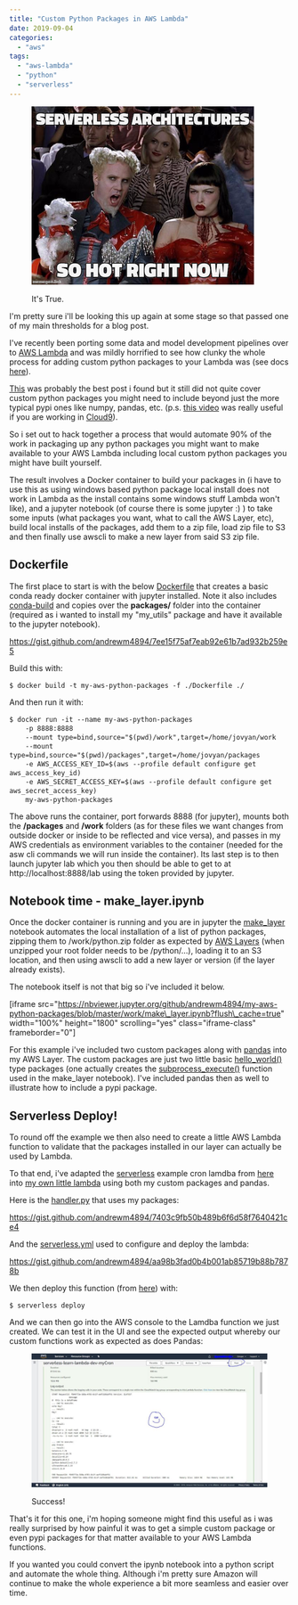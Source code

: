 ```yaml
---
title: "Custom Python Packages in AWS Lambda"
date: 2019-09-04
categories: 
  - "aws"
tags: 
  - "aws-lambda"
  - "python"
  - "serverless"
---
```


<figure>

![](images/so-hot-right-now.png)

<figcaption>

It's True.

</figcaption>

</figure>

I'm pretty sure i'll be looking this up again at some stage so that passed one of my main thresholds for a blog post.

I've recently been porting some data and model development pipelines over to [AWS Lambda](https://aws.amazon.com/lambda/) and was mildly horrified to see how clunky the whole process for adding custom python packages to your Lambda was (see docs [here](https://docs.aws.amazon.com/lambda/latest/dg/lambda-python-how-to-create-deployment-package.html)).

[This](https://serverless.com/blog/serverless-python-packaging/) was probably the best post i found but it still did not quite cover custom python packages you might need to include beyond just the more typical pypi ones like numpy, pandas, etc. (p.s. [this video](https://www.youtube.com/watch?v=S6dmyzQb6S8) was really useful if you are working in [Cloud9](https://aws.amazon.com/cloud9/)).

So i set out to hack together a process that would automate 90% of the work in packaging up any python packages you might want to make available to your AWS Lambda including local custom python packages you might have built yourself.

The result involves a Docker container to build your packages in (i have to use this as using windows based python package local install does not work in Lambda as the install contains some windows stuff Lambda won't like), and a jupyter notebook (of course there is some jupyter :) ) to take some inputs (what packages you want, what to call the AWS Layer, etc), build local installs of the packages, add them to a zip file, load zip file to S3 and then finally use awscli to make a new layer from said S3 zip file.

## Dockerfile

The first place to start is with the below [Dockerfile](https://github.com/andrewm4894/my-aws-python-packages/blob/master/Dockerfile) that creates a basic conda ready docker container with jupyter installed. Note it also includes [conda-build](https://github.com/conda/conda-build) and copies over the **packages/** folder into the container (required as i wanted to install my "my\_utils" package and have it available to the jupyter notebook).

https://gist.github.com/andrewm4894/7ee15f75af7eab92e61b7ad932b259e5

Build this with:

```
$ docker build -t my-aws-python-packages -f ./Dockerfile ./
```

And then run it with:

```
$ docker run -it --name my-aws-python-packages 
    -p 8888:8888
    --mount type=bind,source="$(pwd)/work",target=/home/jovyan/work
    --mount type=bind,source="$(pwd)/packages",target=/home/jovyan/packages 
    -e AWS_ACCESS_KEY_ID=$(aws --profile default configure get aws_access_key_id)
    -e AWS_SECRET_ACCESS_KEY=$(aws --profile default configure get aws_secret_access_key)
    my-aws-python-packages
```

The above runs the container, port forwards 8888 (for jupyter), mounts both the **/packages** and **/work** folders (as for these files we want changes from outside docker or inside to be reflected and vice versa), and passes in my AWS credentials as environment variables to the container (needed for the asw cli commands we will run inside the container). Its last step is to then launch jupyter lab which you then should be able to get to at http://localhost:8888/lab using the token provided by jupyter.

## Notebook time - make\_layer.ipynb

Once the docker container is running and you are in jupyter the [make\_layer](https://github.com/andrewm4894/my-aws-python-packages/blob/master/work/make_layer.ipynb) notebook automates the local installation of a list of python packages, zipping them to /work/python.zip folder as expected by [AWS Layers](https://docs.aws.amazon.com/lambda/latest/dg/configuration-layers.html) (when unzipped your root folder needs to be /python/...), loading it to an S3 location, and then using awscli to add a new layer or version (if the layer already exists).

The notebook itself is not that big so i've included it below.

\[iframe src="https://nbviewer.jupyter.org/github/andrewm4894/my-aws-python-packages/blob/master/work/make\_layer.ipynb?flush\_cache=true" width="100%" height="1800" scrolling="yes" class="iframe-class" frameborder="0"\]

For this example i've included two custom packages along with [pandas](https://pandas.pydata.org/) into my AWS Layer. The custom packages are just two little basic [hello\_world()](https://github.com/andrewm4894/my-aws-python-packages/blob/master/packages/my_dev/my_dev/dev.py#L3) type packages (one actually creates the [subprocess\_execute()](https://github.com/andrewm4894/my-aws-python-packages/blob/master/packages/my_utils/my_utils/os_utils.py#L6) function used in the make\_layer notebook). I've included pandas then as well to illustrate how to include a pypi package.

## Serverless Deploy!

To round off the example we then also need to create a little AWS Lambda function to validate that the packages installed in our layer can actually be used by Lambda.

To that end, i've adapted the [serverless](https://serverless.com/) example cron lamdba from [here](https://github.com/serverless/examples/tree/master/aws-python-scheduled-cron) into [my own little lambda](https://github.com/andrewm4894/serverless-learn/tree/master/serverless-learn-lambda) using both my custom packages and pandas.

Here is the [handler.py](https://github.com/andrewm4894/serverless-learn/blob/master/serverless-learn-lambda/handler.py) that uses my packages:

https://gist.github.com/andrewm4894/7403c9fb50b489b6f6d58f7640421ce4

And the [serverless.yml](https://github.com/andrewm4894/serverless-learn/blob/master/serverless-learn-lambda/serverless.yml) used to configure and deploy the lambda:

https://gist.github.com/andrewm4894/aa98b3fad0b4b001ab85719b88b7878b

We then deploy this function (from [here](https://github.com/andrewm4894/serverless-learn/tree/master/serverless-learn-lambda)) with:

```
$ serverless deploy
```

And we can then go into the AWS console to the Lamdba function we just created. We can test it in the UI and see the expected output whereby our custom functions work as expected as does Pandas:

<figure>

![](images/Capture.jpg)

<figcaption>

Success!

</figcaption>

</figure>

That's it for this one, i'm hoping someone might find this useful as i was really surprised by how painful it was to get a simple custom package or even pypi packages for that matter available to your AWS Lambda functions.

If you wanted you could convert the ipynb notebook into a python script and automate the whole thing. Although i'm pretty sure Amazon will continue to make the whole experience a bit more seamless and easier over time.
